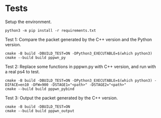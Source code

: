 # Tests

Setup the environment.

```shell
python3 -m pip install -r requirements.txt
```

Test 1: Compare the packet generated by the C++ version and the Python version.

```shell
cmake -B build -DBUILD_TEST=ON -DPython3_EXECUTABLE=$(which python3)
cmake --build build pppwn_py
```

Test 2: Replace some functions in pppwn.py with C++ version, and run with a real ps4 to test.

```shell
cmake -B build -DBUILD_TEST=ON -DPython3_EXECUTABLE=$(which python3) -DIFACE=en10 -DFW=900 -DSTAGE1="<path>" -DSTAGE2="<path>"
cmake --build build pppwn_pybind
```

Test 3: Output the packet generated by the C++ version.

```shell
cmake -B build -DBUILD_TEST=ON
cmake --build build pppwn_output
```